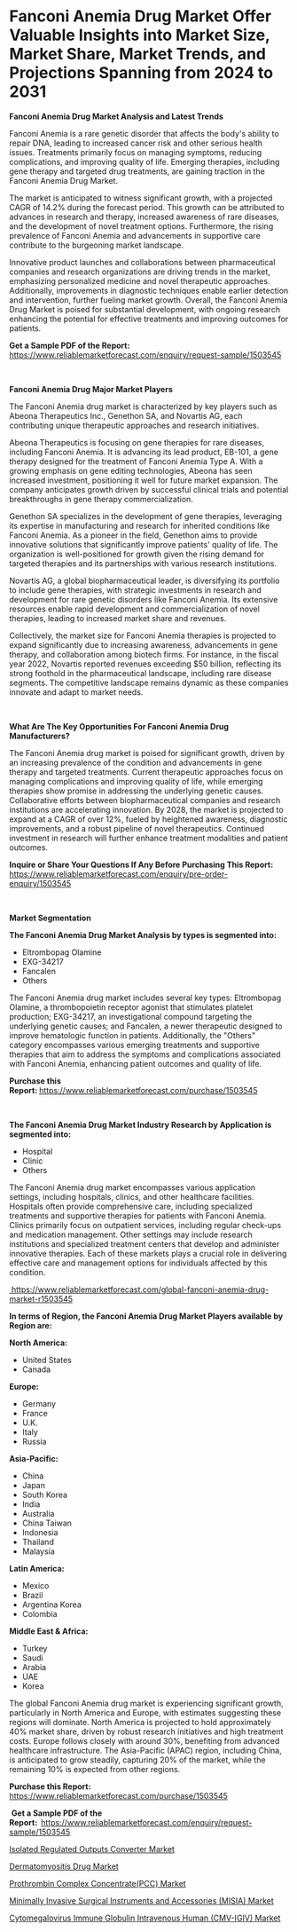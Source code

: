 <p><h1>Fanconi Anemia Drug Market Offer Valuable Insights into Market Size, Market Share, Market Trends, and Projections Spanning from 2024 to 2031</h1></p><p><strong>Fanconi Anemia Drug Market Analysis and Latest Trends</strong></p>
<p><p>Fanconi Anemia is a rare genetic disorder that affects the body's ability to repair DNA, leading to increased cancer risk and other serious health issues. Treatments primarily focus on managing symptoms, reducing complications, and improving quality of life. Emerging therapies, including gene therapy and targeted drug treatments, are gaining traction in the Fanconi Anemia Drug Market.</p><p>The market is anticipated to witness significant growth, with a projected CAGR of 14.2% during the forecast period. This growth can be attributed to advances in research and therapy, increased awareness of rare diseases, and the development of novel treatment options. Furthermore, the rising prevalence of Fanconi Anemia and advancements in supportive care contribute to the burgeoning market landscape.</p><p>Innovative product launches and collaborations between pharmaceutical companies and research organizations are driving trends in the market, emphasizing personalized medicine and novel therapeutic approaches. Additionally, improvements in diagnostic techniques enable earlier detection and intervention, further fueling market growth. Overall, the Fanconi Anemia Drug Market is poised for substantial development, with ongoing research enhancing the potential for effective treatments and improving outcomes for patients.</p></p>
<p><strong>Get a Sample PDF of the Report:&nbsp;</strong> <a href="https://www.reliablemarketforecast.com/enquiry/request-sample/1503545?utm_campaign=1674&utm_medium=2&utm_source=Github&utm_content=ia&utm_term=08122024&utm_id=fanconi-anemia-drug">https://www.reliablemarketforecast.com/enquiry/request-sample/1503545</a></p>
<p>&nbsp;</p>
<p><strong>Fanconi Anemia Drug Major Market Players</strong></p>
<p><p>The Fanconi Anemia drug market is characterized by key players such as Abeona Therapeutics Inc., Genethon SA, and Novartis AG, each contributing unique therapeutic approaches and research initiatives.</p><p>Abeona Therapeutics is focusing on gene therapies for rare diseases, including Fanconi Anemia. It is advancing its lead product, EB-101, a gene therapy designed for the treatment of Fanconi Anemia Type A. With a growing emphasis on gene editing technologies, Abeona has seen increased investment, positioning it well for future market expansion. The company anticipates growth driven by successful clinical trials and potential breakthroughs in gene therapy commercialization.</p><p>Genethon SA specializes in the development of gene therapies, leveraging its expertise in manufacturing and research for inherited conditions like Fanconi Anemia. As a pioneer in the field, Genethon aims to provide innovative solutions that significantly improve patients' quality of life. The organization is well-positioned for growth given the rising demand for targeted therapies and its partnerships with various research institutions. </p><p>Novartis AG, a global biopharmaceutical leader, is diversifying its portfolio to include gene therapies, with strategic investments in research and development for rare genetic disorders like Fanconi Anemia. Its extensive resources enable rapid development and commercialization of novel therapies, leading to increased market share and revenues. </p><p>Collectively, the market size for Fanconi Anemia therapies is projected to expand significantly due to increasing awareness, advancements in gene therapy, and collaboration among biotech firms. For instance, in the fiscal year 2022, Novartis reported revenues exceeding $50 billion, reflecting its strong foothold in the pharmaceutical landscape, including rare disease segments. The competitive landscape remains dynamic as these companies innovate and adapt to market needs.</p></p>
<p>&nbsp;</p>
<p><strong>What Are The Key Opportunities For Fanconi Anemia Drug Manufacturers?</strong></p>
<p><p>The Fanconi Anemia drug market is poised for significant growth, driven by an increasing prevalence of the condition and advancements in gene therapy and targeted treatments. Current therapeutic approaches focus on managing complications and improving quality of life, while emerging therapies show promise in addressing the underlying genetic causes. Collaborative efforts between biopharmaceutical companies and research institutions are accelerating innovation. By 2028, the market is projected to expand at a CAGR of over 12%, fueled by heightened awareness, diagnostic improvements, and a robust pipeline of novel therapeutics. Continued investment in research will further enhance treatment modalities and patient outcomes.</p></p>
<p><strong>Inquire or Share Your Questions If Any Before Purchasing This Report:</strong> <a href="https://www.reliablemarketforecast.com/enquiry/pre-order-enquiry/1503545?utm_campaign=1674&utm_medium=2&utm_source=Github&utm_content=ia&utm_term=08122024&utm_id=fanconi-anemia-drug">https://www.reliablemarketforecast.com/enquiry/pre-order-enquiry/1503545</a></p>
<p>&nbsp;</p>
<p><strong>Market Segmentation</strong></p>
<p><strong>The Fanconi Anemia Drug Market Analysis by types is segmented into:</strong></p>
<p><ul><li>Eltrombopag Olamine</li><li>EXG-34217</li><li>Fancalen</li><li>Others</li></ul></p>
<p><p>The Fanconi Anemia drug market includes several key types: Eltrombopag Olamine, a thrombopoietin receptor agonist that stimulates platelet production; EXG-34217, an investigational compound targeting the underlying genetic causes; and Fancalen, a newer therapeutic designed to improve hematologic function in patients. Additionally, the "Others" category encompasses various emerging treatments and supportive therapies that aim to address the symptoms and complications associated with Fanconi Anemia, enhancing patient outcomes and quality of life.</p></p>
<p><strong>Purchase this Report:&nbsp;</strong><a href="https://www.reliablemarketforecast.com/purchase/1503545?utm_campaign=1674&utm_medium=2&utm_source=Github&utm_content=ia&utm_term=08122024&utm_id=fanconi-anemia-drug">https://www.reliablemarketforecast.com/purchase/1503545</a></p>
<p>&nbsp;</p>
<p><strong>The Fanconi Anemia Drug Market Industry Research by Application is segmented into:</strong></p>
<p><ul><li>Hospital</li><li>Clinic</li><li>Others</li></ul></p>
<p><p>The Fanconi Anemia drug market encompasses various application settings, including hospitals, clinics, and other healthcare facilities. Hospitals often provide comprehensive care, including specialized treatments and supportive therapies for patients with Fanconi Anemia. Clinics primarily focus on outpatient services, including regular check-ups and medication management. Other settings may include research institutions and specialized treatment centers that develop and administer innovative therapies. Each of these markets plays a crucial role in delivering effective care and management options for individuals affected by this condition.</p></p>
<p><a href="https://www.reliablemarketforecast.com/global-fanconi-anemia-drug-market-r1503545?utm_campaign=1674&utm_medium=2&utm_source=Github&utm_content=ia&utm_term=08122024&utm_id=fanconi-anemia-drug">&nbsp;https://www.reliablemarketforecast.com/global-fanconi-anemia-drug-market-r1503545</a></p>
<p><strong>In terms of Region, the Fanconi Anemia Drug Market Players available by Region are:</strong></p>
<p>
    <p> <strong> North America: </strong>
        <ul>
            <li>United States</li>
            <li>Canada</li>
        </ul>
        </p> 
    <p> <strong> Europe: </strong>
        <ul>
            <li>Germany</li>
            <li>France</li>
            <li>U.K.</li>
            <li>Italy</li>
            <li>Russia</li>
        </ul>
        </p> 
    <p> <strong> Asia-Pacific: </strong>
        <ul>
            <li>China</li>
            <li>Japan</li>
            <li>South Korea</li>
            <li>India</li>
            <li>Australia</li>
            <li>China Taiwan</li>
            <li>Indonesia</li>
            <li>Thailand</li>
            <li>Malaysia</li>
        </ul>
        </p> 
    <p> <strong> Latin America: </strong>
        <ul>
            <li>Mexico</li>
            <li>Brazil</li>
            <li>Argentina Korea</li>
            <li>Colombia</li>
        </ul>
        </p> 
    <p> <strong> Middle East & Africa: </strong>
        <ul>
            <li>Turkey</li>
            <li>Saudi</li>
            <li>Arabia</li>
            <li>UAE</li>
            <li>Korea</li>
        </ul>
    </p>
    </p>
<p><p>The global Fanconi Anemia drug market is experiencing significant growth, particularly in North America and Europe, with estimates suggesting these regions will dominate. North America is projected to hold approximately 40% market share, driven by robust research initiatives and high treatment costs. Europe follows closely with around 30%, benefiting from advanced healthcare infrastructure. The Asia-Pacific (APAC) region, including China, is anticipated to grow steadily, capturing 20% of the market, while the remaining 10% is expected from other regions.</p></p>
<p><strong>Purchase this Report: </strong><a href="https://www.reliablemarketforecast.com/purchase/1503545?utm_campaign=1674&utm_medium=2&utm_source=Github&utm_content=ia&utm_term=08122024&utm_id=fanconi-anemia-drug">https://www.reliablemarketforecast.com/purchase/1503545</a></p>
<p>&nbsp;<strong>Get a Sample PDF of the Report:&nbsp;&nbsp;</strong><a href="https://www.reliablemarketforecast.com/enquiry/request-sample/1503545?utm_campaign=1674&utm_medium=2&utm_source=Github&utm_content=ia&utm_term=08122024&utm_id=fanconi-anemia-drug">https://www.reliablemarketforecast.com/enquiry/request-sample/1503545</a></p>
<p><strong></strong></p>
<p><p><a href="https://www.linkedin.com/pulse/compreh-proposis-fbaif?utm_campaign=1674&utm_medium=2&utm_source=Github&utm_content=ia&utm_term=08122024&utm_id=fanconi-anemia-drug">Isolated Regulated Outputs Converter Market</a></p><p><a href="https://github.com/mookiesville/Market-Research-Report-List-1/blob/main/dermatomyositis-drug-market.md?utm_campaign=1674&utm_medium=2&utm_source=Github&utm_content=ia&utm_term=08122024&utm_id=fanconi-anemia-drug">Dermatomyositis Drug Market</a></p><p><a href="https://www.linkedin.com/pulse/understanding-prothrombin-complex-concentratepcc-market-j1pyc?utm_campaign=1674&utm_medium=2&utm_source=Github&utm_content=ia&utm_term=08122024&utm_id=fanconi-anemia-drug">Prothrombin Complex Concentrate(PCC) Market</a></p><p><a href="https://www.linkedin.com/pulse/strategic-market-research-report-minimally-invasive-surgical-lqkfc?utm_campaign=1674&utm_medium=2&utm_source=Github&utm_content=ia&utm_term=08122024&utm_id=fanconi-anemia-drug">Minimally Invasive Surgical Instruments and Accessories (MISIA) Market</a></p><p><a href="https://www.linkedin.com/pulse/the-hashub-gdiff?utm_campaign=1674&utm_medium=2&utm_source=Github&utm_content=ia&utm_term=08122024&utm_id=fanconi-anemia-drug">Cytomegalovirus Immune Globulin Intravenous Human (CMV-IGIV) Market</a></p></p>
